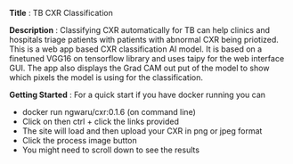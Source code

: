 **Title** : TB CXR Classification

**Description** : Classifying CXR automatically for TB can help clinics and hospitals triage patients with patients with abnormal CXR being priotized. This is a web app based CXR classification AI model. It is based on a finetuned VGG16 on tensorflow library and uses taipy for the web interface GUI. The app also displays the Grad CAM out put of the model to show which pixels the model is using for the classification.



**Getting Started** : For a quick start if you have docker running you can  
- docker run ngwaru/cxr:0.1.6 (on command line)
- Click on then ctrl + click the links provided
- The site will load and then upload your CXR in png or jpeg format
- Click the process image button
- You might need to scroll down to see the results


